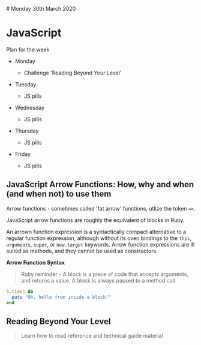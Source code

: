 # Monday 30th March 2020

# JavaScript 

Plan for the week

* Monday 
  - Challenge 'Reading Beyond Your Level' 
  
* Tuesday
  - JS pills

* Wednesday
  - JS pills
  
* Thursday
  - JS pills
  
* Friday 
  - JS pills

## JavaScript Arrow Functions: How, why and when (and when not) to use them

Arrow functions - sometimes called 'fat arrow' functions, utlize the token ```=>```.

JavaScript arrow functions are roughly the equivalent of blocks in Ruby. 

An arrown function expression is a syntactically compact alternative to a regular function expression, although without its oven bindings to the ```this```, ```arguments```, ```super```, or ```new.target``` keywords. Arrow function expressions are ill suited as methods, and they cannot be used as constructors. 

**Arrow Function Syntax** 

 

> Ruby reminder - A block is a piece of code that accepts arguments, and returns a value. A block is always passed to a method call.

```ruby
5.times do
  puts "Oh, hello from inside a block!"
end 
```

## Reading Beyond Your Level 

> Learn how to read reference and technical guide material 


